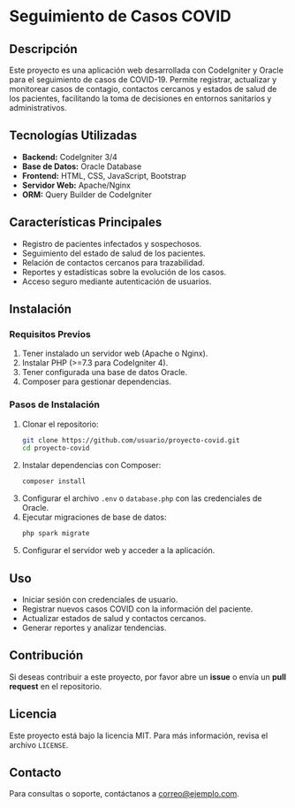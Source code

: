 # Seguimiento de Casos COVID

## Descripción
Este proyecto es una aplicación web desarrollada con CodeIgniter y Oracle para el seguimiento de casos de COVID-19. Permite registrar, actualizar y monitorear casos de contagio, contactos cercanos y estados de salud de los pacientes, facilitando la toma de decisiones en entornos sanitarios y administrativos.

## Tecnologías Utilizadas
- **Backend:** CodeIgniter 3/4
- **Base de Datos:** Oracle Database
- **Frontend:** HTML, CSS, JavaScript, Bootstrap
- **Servidor Web:** Apache/Nginx
- **ORM:** Query Builder de CodeIgniter

## Características Principales
- Registro de pacientes infectados y sospechosos.
- Seguimiento del estado de salud de los pacientes.
- Relación de contactos cercanos para trazabilidad.
- Reportes y estadísticas sobre la evolución de los casos.
- Acceso seguro mediante autenticación de usuarios.

## Instalación
### Requisitos Previos
1. Tener instalado un servidor web (Apache o Nginx).
2. Instalar PHP (>=7.3 para CodeIgniter 4).
3. Tener configurada una base de datos Oracle.
4. Composer para gestionar dependencias.

### Pasos de Instalación
1. Clonar el repositorio:
   ```bash
   git clone https://github.com/usuario/proyecto-covid.git
   cd proyecto-covid
   ```
2. Instalar dependencias con Composer:
   ```bash
   composer install
   ```
3. Configurar el archivo `.env` o `database.php` con las credenciales de Oracle.
4. Ejecutar migraciones de base de datos:
   ```bash
   php spark migrate
   ```
5. Configurar el servidor web y acceder a la aplicación.

## Uso
- Iniciar sesión con credenciales de usuario.
- Registrar nuevos casos COVID con la información del paciente.
- Actualizar estados de salud y contactos cercanos.
- Generar reportes y analizar tendencias.

## Contribución
Si deseas contribuir a este proyecto, por favor abre un **issue** o envía un **pull request** en el repositorio.

## Licencia
Este proyecto está bajo la licencia MIT. Para más información, revisa el archivo `LICENSE`.

## Contacto
Para consultas o soporte, contáctanos a [correo@ejemplo.com](mailto:correo@ejemplo.com).

